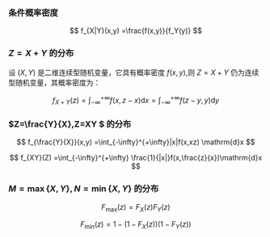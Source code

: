 
### 条件概率密度

$$
f_{X|Y}(x,y)
=\frac{f(x,y)}{f_Y(y)}
$$


### $Z=X+Y$ 的分布

设 $(X,Y)$ 是二维连续型随机变量，它具有概率密度 $f(x,y),$则 $Z=X+Y$ 仍为连续型随机变量，其概率密度为：

$$
f_{X+Y}(z)
=\int_{-\infty}^{+\infty} f(x,z-x)\mathrm{d}x
=\int_{-\infty}^{+\infty} f(z-y,y)\mathrm{d}y
$$

### $Z=\frac{Y}{X},Z=XY $ 的分布

$$
f_{\frac{Y}{X}}(x,y)
=\int_{-\infty}^{+\infty}|x|f(x,xz) \mathrm{d}x
$$

$$
f_{XY}(Z)
=\int_{-\infty}^{+\infty} \frac{1}{|x|}f(x,\frac{z}{x})\mathrm{d}x
$$

### $M=\max\{X,Y\},N=\min\{X,Y \}$ 的分布

$$
F_{\max}(z)
=F_X(z)F_Y(z)
$$

$$
F_{\min}(z)
=1-(1-F_X(z))(1-F_Y(z))
$$
